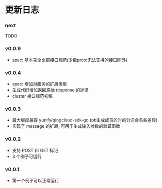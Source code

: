 # 更新日志

### next

TODO

### v0.0.9

- spec: 基本完全全部接口规范(少数proto无法支持的接口除外)

### v0.0.4

- spec: 增加对服务的扩展类型
- 生成代码增加返回原始 response 的途径
- cluster 接口规范初稿

### v0.0.3

- 最大层度兼容 yunify/qingcloud-sdk-go (pb生成成员的时的分词会有些差异)
- 实现了 message 的扩展, 可用于生成输入参数的验证函数

### v0.0.2

- 支持 POST 和 GET 标记
- 3 个例子可运行

### v0.0.1

- 第一个例子可以正常运行
